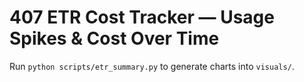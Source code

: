 # 407 ETR Cost Tracker — Usage Spikes & Cost Over Time

Run `python scripts/etr_summary.py` to generate charts into `visuals/`.
